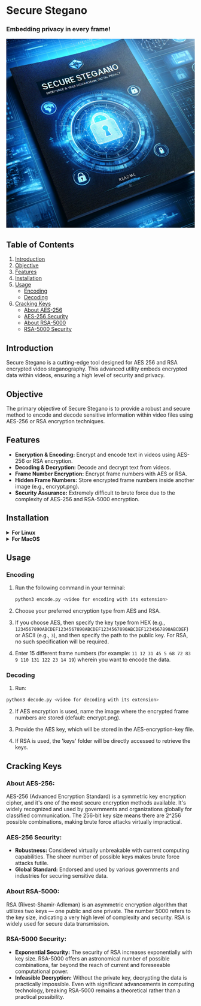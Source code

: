 
# Secure Stegano 
### Embedding privacy in every frame!
![image](SecureStegano.png)

## Table of Contents
1. [Introduction](#introduction)
2. [Objective](#objective)
3. [Features](#features)
4. [Installation](#installation)
5. [Usage](#usage)
   - [Encoding](#encoding)
   - [Decoding](#decoding)
6. [Cracking Keys](#cracking-keys)
   - [About AES-256](#about-aes-256)
   - [AES-256 Security](#aes-256-security)
   - [About RSA-5000](#about-rsa-5000)
   - [RSA-5000 Security](#rsa-5000-security)


## Introduction
Secure Stegano is a cutting-edge tool designed for AES 256 and RSA encrypted video steganography. This advanced utility embeds encrypted data within videos, ensuring a high level of security and privacy.

## Objective
The primary objective of Secure Stegano is to provide a robust and secure method to encode and decode sensitive information within video files using AES-256 or RSA encryption techniques.

## Features
- **Encryption & Encoding:** Encrypt and encode text in videos using AES-256 or RSA encryption.
- **Decoding & Decryption:** Decode and decrypt text from videos.
- **Frame Number Encryption:** Encrypt frame numbers with AES or RSA.
- **Hidden Frame Numbers:** Store encrypted frame numbers inside another image (e.g., encrypt.png).
- **Security Assurance:** Extremely difficult to brute force due to the complexity of AES-256 and RSA-5000 encryption.

## Installation

<details>
<summary><b>For Linux</b></summary>
   
- Install FFmpeg: `sudo apt install ffmpeg -y`
- Clone the project: `git clone https://github.com/shriya-02coder/Secure-Stegano`
- Navigate to the directory and install requirements: `pip install -r requirements.txt`
- Create RSA keys: `python3 rsagen.py`
</details>

<details>
<summary><b>For MacOS</b></summary>
   
- Install FFmpeg: `brew install ffmpeg`
- Clone the project: `git clone https://github.com/shriya-02coder/Secure-Stegano`
- Navigate to the directory and install requirements: `pip install -r requirements.txt`
- Create RSA keys: `python3 rsagen.py`
</details>



## Usage
### Encoding
1. Run the following command in your terminal:
   ```sh
   python3 encode.py <video for encoding with its extension>
   ```

2. Choose your preferred encryption type from AES and RSA.

3. If you choose AES, then specify the key type from HEX (e.g., `1234567890ABCDEF1234567890ABCDEF1234567890ABCDEF1234567890ABCDEF`) or ASCII (e.g., `3`), and then specify the path to the public key. For RSA, no such specification will be required.

4. Enter 15 different frame numbers (for example: `11 12 31 45 5 68 72 83 9 110 131 122 23 14 19`) wherein you want to encode the data.


### Decoding
1. Run: 
 ```sh 
 python3 decode.py <video for decoding with its extension>
 ```

2. If AES encryption is used, name the image where the encrypted frame numbers are stored (default: encrypt.png).

3. Provide the AES key, which will be stored in the AES-encryption-key file.

4. If RSA is used, the 'keys' folder will be directly accessed to retrieve the keys.

## Cracking Keys
### About AES-256:
AES-256 (Advanced Encryption Standard) is a symmetric key encryption cipher, and it's one of the most secure encryption methods available. It's widely recognized and used by governments and organizations globally for classified communication. The 256-bit key size means there are 2^256 possible combinations, making brute force attacks virtually impractical.

### AES-256 Security:
- **Robustness:** Considered virtually unbreakable with current computing capabilities. The sheer number of possible keys makes brute force attacks futile.
- **Global Standard:** Endorsed and used by various governments and industries for securing sensitive data.

### About RSA-5000:
RSA (Rivest-Shamir-Adleman) is an asymmetric encryption algorithm that utilizes two keys — one public and one private. The number 5000 refers to the key size, indicating a very high level of complexity and security. RSA is widely used for secure data transmission.

### RSA-5000 Security:
- **Exponential Security:** The security of RSA increases exponentially with key size. RSA-5000 offers an astronomical number of possible combinations, far beyond the reach of current and foreseeable computational power.
- **Infeasible Decryption:** Without the private key, decrypting the data is practically impossible. Even with significant advancements in computing technology, breaking RSA-5000 remains a theoretical rather than a practical possibility.


